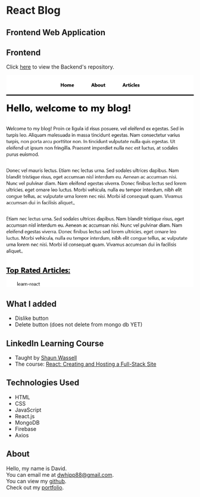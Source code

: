 # React Blog

## Frontend Web Application

## Frontend

Click [here](https://github.com/D-Whipp/react-full-stack-site-backend) to view the Backend's repository.

![app image](./app-screenshot/app-screenshot.png)

## What I added

- Dislike button
- Delete button (does not delete from mongo db YET)

## LinkedIn Learning Course

- Taught by [Shaun Wassell](https://www.linkedin.com/learning/instructors/shaun-wassell)
- The course: [React: Creating and Hosting a Full-Stack Site](https://www.linkedin.com/learning/react-creating-and-hosting-a-full-stack-site-15153869/create-a-full-stack-website?autoplay=true&resume=false)

## Technologies Used

- HTML
- CSS
- JavaScript
- React.js
- MongoDB
- Firebase
- Axios

## About

Hello, my name is David.<br>
You can email me at dwhipp88@gmail.com.<br>
You can view my [github](https://github.com/D-Whipp). <br>
Check out my [portfolio](http://mighty-brook-32674.herokuapp.com/).
